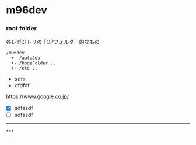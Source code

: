 # m96dev
### root folder 
各レポジトリの TOPフォルダー的なもの
```
/m96dev
  +- /autoJob
  +- /hogeFolder ..
  +- /etc ..
```
- adfa
 - dfdfdf

https://www.google.co.jp/
- [x] sdfasdf
- [ ] sdfasdf
  
---
~~~~
***
___
